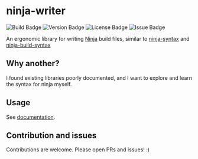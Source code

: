 # ninja-writer

![Build Badge](https://img.shields.io/github/actions/workflow/status/Pistonite/ninja-writer/rust.yml)
![Version Badge](https://img.shields.io/crates/v/ninja-writer)
![License Badge](https://img.shields.io/github/license/Pistonite/ninja-writer)
![Issue Badge](https://img.shields.io/github/issues/Pistonite/ninja-writer)

An ergonomic library for writing [Ninja](https://ninja-build.org) build files,
similar to [ninja-syntax](https://lib.rs/crates/ninja_syntax)
and [ninja-build-syntax](https://github.com/fbenkstein/ninja-build-syntax)

## Why another?
I found existing libraries poorly documented, and I want to explore
and learn the syntax for ninja myself.

## Usage
See [documentation](https://docs.rs/ninja-writer).

## Contribution and issues
Contributions are welcome. Please open PRs and issues! :)
